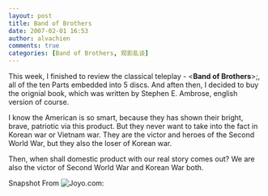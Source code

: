 ```yaml
---
layout: post
title: Band of Brothers
date: 2007-02-01 16:53
author: alvachien
comments: true
categories: [Band of Brothers, 观影乱谈]
---
```

This week, I finished to review the classical teleplay - <**Band of Brothers**>;, all of the ten Parts embedded into 5 discs. And aften then, I decided to buy the orignial book, which was written by Stephen E. Ambrose, english version of course.
 
I know the American is so smart, because they has shown their bright, brave, patriotic via this product. But they never want to take into the fact in Korean war or Vietnam war. They are the victor and heroes of the Second World War, but they also the loser of Korean war.
 
Then, when shall domestic product with our real story comes out? We are also the victor of Second World War and Korean War both.
 
Snapshot From ![Joyo.com](http://www.joyo.com/):
